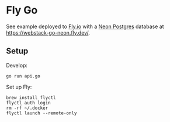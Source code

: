 # Fly Go

See example deployed to [Fly.io](https://fly.io)
with a [Neon Postgres](https://console.neon.tech/) database
at <https://webstack-go-neon.fly.dev/>.

## Setup

Develop:

```
go run api.go
```

Set up Fly:

```
brew install flyctl
flyctl auth login
rm -rf ~/.docker
flyctl launch --remote-only
```
